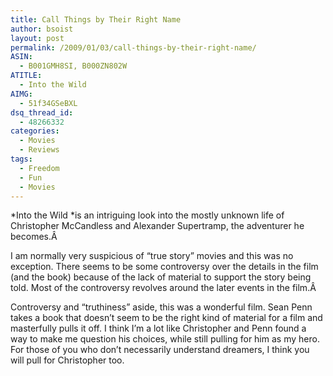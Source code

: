 ```yaml
---
title: Call Things by Their Right Name
author: bsoist
layout: post
permalink: /2009/01/03/call-things-by-their-right-name/
ASIN:
  - B001GMH8SI, B000ZN802W
ATITLE:
  - Into the Wild
AIMG:
  - 51f34GSeBXL
dsq_thread_id:
  - 48266332
categories:
  - Movies
  - Reviews
tags:
  - Freedom
  - Fun
  - Movies
---
```

*Into the Wild *is an intriguing look into the mostly unknown life of Christopher McCandless and Alexander Supertramp, the adventurer he becomes.Â 

I am normally very suspicious of &#8220;true story&#8221; movies and this was no exception. There seems to be some controversy over the details in the film (and the book) because of the lack of material to support the story being told. Most of the controversy revolves around the later events in the film.Â 

Controversy and &#8220;truthiness&#8221; aside, this was a wonderful film. Sean Penn takes a book that doesn&#8217;t seem to be the right kind of material for a film and masterfully pulls it off. I think I&#8217;m a lot like Christopher and Penn found a way to make me question his choices, while still pulling for him as my hero. For those of you who don&#8217;t necessarily understand dreamers, I think you will pull for Christopher too.